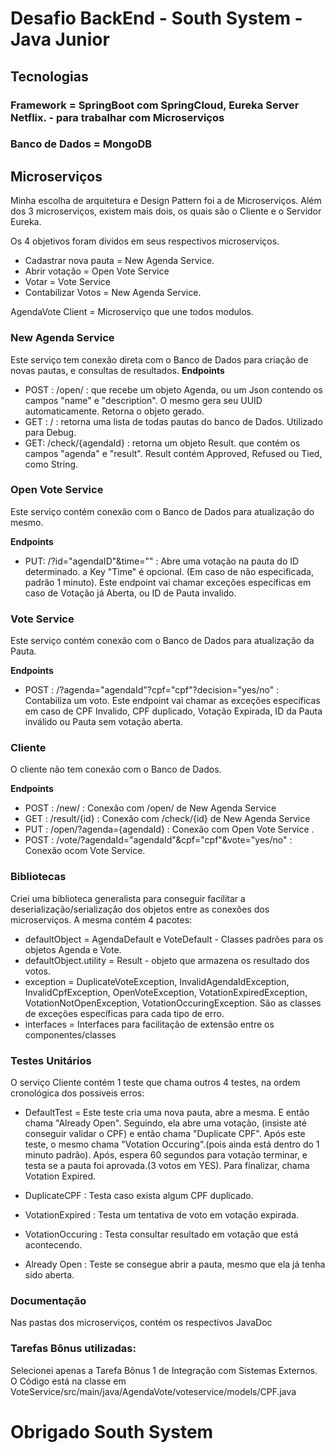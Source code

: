 # Desafio BackEnd - South System - Java Junior

## Tecnologias

### Framework = SpringBoot com SpringCloud, Eureka Server Netflix. - para trabalhar com Microserviços
### Banco de Dados = MongoDB

 ## Microserviços
 
 Minha escolha de arquitetura e Design Pattern foi a de Microserviços. Além dos 3 microserviços, existem mais dois, os quais são o Cliente e o Servidor Eureka. 
 
 Os 4 objetivos foram dividos em seus respectivos microserviços.
 
 * Cadastrar nova pauta = New Agenda Service.
 * Abrir votação = Open Vote Service
 * Votar = Vote Service
 * Contabilizar Votos = New Agenda Service.
 
 AgendaVote Client = Microserviço que une todos modulos.
 
### New Agenda Service 

Este serviço tem conexão direta com o Banco de Dados para criação de novas pautas, e consultas de resultados.
**Endpoints**
* POST : /open/ : que recebe um objeto Agenda, ou um Json contendo os campos "name" e "description". O mesmo gera seu UUID automaticamente. Retorna o objeto gerado.
* GET : / : retorna uma lista de todas pautas do banco de Dados. Utilizado para Debug.
* GET: /check/{agendaId} : retorna um objeto Result. que contém os campos "agenda" e "result". Result contém Approved, Refused ou Tied, como String.

### Open Vote Service

Este serviço contém conexão com o Banco de Dados para atualização do mesmo.

**Endpoints**
* PUT: /?id="agendaID"&time="" : Abre uma votação na pauta do ID determinado. a Key "Time" é opcional. (Em caso de não especificada, padrão 1 minuto). Este endpoint vai chamar exceções específicas em caso de Votação já Aberta, ou ID de Pauta invalido.

### Vote Service

Este serviço contém conexão com o Banco de Dados para atualização da Pauta.

**Endpoints**
* POST : /?agenda="agendaId"?cpf="cpf"?decision="yes/no" : Contabiliza um voto. Este endpoint vai chamar as exceções específicas em caso de CPF Invalido, CPF duplicado, Votação Expirada, ID da Pauta inválido ou Pauta sem votação aberta.


### Cliente

O cliente não tem conexão com o Banco de Dados.

**Endpoints**

* POST : /new/ : Conexão com /open/ de New Agenda Service
* GET : /result/{id} : Conexão com /check/{id} de New Agenda Service
* PUT : /open/?agenda={agendaId} : Conexão com Open Vote Service .
* POST : /vote/?agendaId="agendaId"&cpf="cpf"&vote="yes/no" : Conexão ocom Vote Service.


### Bibliotecas

Criei uma biblioteca generalista para conseguir facilitar a deserialização/serialização dos objetos entre as conexões dos microserviços. A mesma contém 4 pacotes:

* defaultObject = AgendaDefault e VoteDefault - Classes padrões para os objetos Agenda e Vote.
* defaultObject.utility = Result - objeto que armazena os resultado dos votos.
* exception = DuplicateVoteException, InvalidAgendaIdException, InvalidCpfException, OpenVoteException, VotationExpiredException, VotationNotOpenException, VotationOccuringException. São as classes de exceções específicas para cada tipo de erro.
* interfaces = Interfaces para facilitação de extensão entre os componentes/classes

### Testes Unitários

O serviço Cliente contém 1 teste que chama outros 4 testes, na ordem cronológica dos possiveis erros:
* DefaultTest =  Este teste cria uma nova pauta, abre a mesma. E então chama "Already Open". Seguindo, ela abre uma votação, (insiste até conseguir validar o CPF) e então chama "Duplicate CPF". Após este teste, o mesmo chama "Votation Occuring".(pois ainda está dentro do 1 minuto padrão). Após, espera 60 segundos para votação terminar, e testa se a pauta foi aprovada.(3 votos em YES). Para finalizar, chama Votation Expired.

* DuplicateCPF : Testa caso exista algum CPF duplicado.

* VotationExpired : Testa um tentativa de voto em votação expirada.

* VotationOccuring : Testa consultar resultado em votação que está acontecendo.

* Already Open : Teste se consegue abrir a pauta, mesmo que ela já tenha sido aberta.

### Documentação

Nas pastas dos microserviços, contém os respectivos JavaDoc

### Tarefas Bônus utilizadas:

Selecionei apenas a Tarefa Bônus 1 de Integração com Sistemas Externos. O Código está na classe em VoteService/src/main/java/AgendaVote/voteservice/models/CPF.java

# Obrigado South System 
